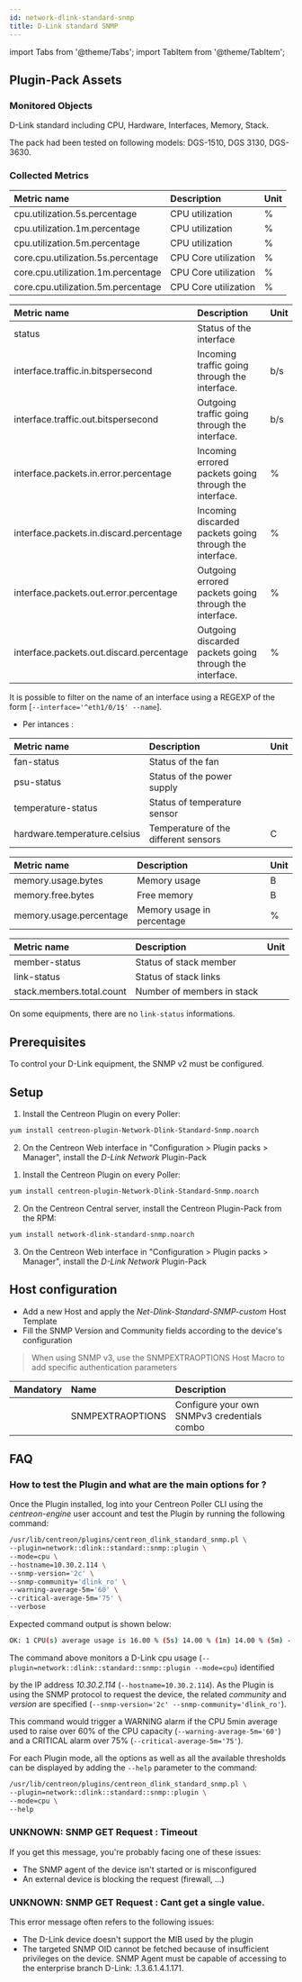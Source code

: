 ```yaml
---
id: network-dlink-standard-snmp
title: D-Link standard SNMP
---
```

import Tabs from '@theme/Tabs';
import TabItem from '@theme/TabItem';


## Plugin-Pack Assets

### Monitored Objects

D-Link standard including CPU, Hardware, Interfaces, Memory, Stack.

The pack had been tested on following models: DGS-1510, DGS 3130, DGS-3630.

### Collected Metrics

<Tabs groupId="operating-systems">
<TabItem value="Cpu" label="Cpu">

| Metric name                        | Description          | Unit |
| :--------------------------------- | :------------------- | :--- |
| cpu.utilization.5s.percentage      | CPU utilization      | %    |
| cpu.utilization.1m.percentage      | CPU utilization      | %    |
| cpu.utilization.5m.percentage      | CPU utilization      | %    |
| core.cpu.utilization.5s.percentage | CPU Core utilization | %    |
| core.cpu.utilization.1m.percentage | CPU Core utilization | %    |
| core.cpu.utilization.5m.percentage | CPU Core utilization | %    |

</TabItem>
<TabItem value="Interfaces" label="Interfaces">

| Metric name                              | Description                                             | Unit |
| :--------------------------------------- | :------------------------------------------------------ | :--- |
| status                                   | Status of the interface                                 |      |
| interface.traffic.in.bitspersecond       | Incoming traffic going through the interface.           | b/s  |
| interface.traffic.out.bitspersecond      | Outgoing traffic going through the interface.           | b/s  |
| interface.packets.in.error.percentage    | Incoming errored packets going through the interface.   | %    |
| interface.packets.in.discard.percentage  | Incoming discarded packets going through the interface. | %    |
| interface.packets.out.error.percentage   | Outgoing errored packets going through the interface.   | %    |
| interface.packets.out.discard.percentage | Outgoing discarded packets going through the interface. | %    |

It is possible to filter on the name of an interface using a REGEXP of the form [```--interface='^eth1/0/1$' --name```].

</TabItem>
<TabItem value="Hardware" label="Hardware">

* Per intances :

| Metric name                  | Description                          | Unit |
| :--------------------------- | :----------------------------------- | :--- |
| fan-status                   | Status of the fan                    |      |
| psu-status                   | Status of the power supply           |      |
| temperature-status           | Status of temperature sensor         |      |
| hardware.temperature.celsius | Temperature of the different sensors | C    |

</TabItem>
<TabItem value="Memory" label="Memory">

| Metric name             | Description                | Unit |
| :---------------------- | :------------------------- | :--- |
| memory.usage.bytes      | Memory usage               | B    |
| memory.free.bytes       | Free memory                | B    |
| memory.usage.percentage | Memory usage in percentage | %    |

</TabItem>
<TabItem value="Stack" label="Stack">

| Metric name               | Description                | Unit |
| :------------------------ | :------------------------- | :--- |
| member-status             | Status of stack member     |      |
| link-status               | Status of stack links      |      |
| stack.members.total.count | Number of members in stack |      |

On some equipments, there are no ```link-status``` informations.

</TabItem>
</Tabs>

## Prerequisites

To control your D-Link equipment, the SNMP v2 must be configured.

## Setup

<Tabs groupId="licence-systems">
<TabItem value="Online IMP Licence & IT100 Editions" label="Online IMP Licence & IT100 Editions">

1. Install the Centreon Plugin on every Poller:

```bash
yum install centreon-plugin-Network-Dlink-Standard-Snmp.noarch
```

2. On the Centreon Web interface in "Configuration > Plugin packs > Manager", install the *D-Link Network* Plugin-Pack

</TabItem>
<TabItem value="Offline IMP License" label="Offline IMP License">

1. Install the Centreon Plugin on every Poller:

```bash
yum install centreon-plugin-Network-Dlink-Standard-Snmp.noarch
```

2. On the Centreon Central server, install the Centreon Plugin-Pack from the RPM:

```bash
yum install network-dlink-standard-snmp.noarch
```

3. On the Centreon Web interface in "Configuration > Plugin packs > Manager", install the *D-Link Network* Plugin-Pack

</TabItem>
</Tabs>

## Host configuration

* Add a new Host and apply the *Net-Dlink-Standard-SNMP-custom* Host Template
* Fill the SNMP Version and Community fields according to the device's configuration

> When using SNMP v3, use the SNMPEXTRAOPTIONS Host Macro to add specific authentication parameters

| Mandatory | Name             | Description                                 |
| :-------- | :--------------- | :------------------------------------------ |
|           | SNMPEXTRAOPTIONS | Configure your own SNMPv3 credentials combo |

## FAQ

### How to test the Plugin and what are the main options for ?

Once the Plugin installed, log into your Centreon Poller CLI using the *centreon-engine* user account
and test the Plugin by running the following command:

```bash
/usr/lib/centreon/plugins/centreon_dlink_standard_snmp.pl \
--plugin=network::dlink::standard::snmp::plugin \
--mode=cpu \
--hostname=10.30.2.114 \
--snmp-version='2c' \
--snmp-community='dlink_ro' \
--warning-average-5m='60' \
--critical-average-5m='75' \
--verbose
```

Expected command output is shown below:

```bash
OK: 1 CPU(s) average usage is 16.00 % (5s) 14.00 % (1m) 14.00 % (5m) - CPU 'unit1~1' usage 16.00 % (5s) 14.00 % (1m) 14.00 % (5m) | 'cpu.utilization.5s.percentage'=16.00%;;;0;100 'cpu.utilization.1m.percentage'=14.00%;;;0;100 'cpu.utilization.5m.percentage'=14.00%;0:60;0:75;0;100 'unit1~1#core.cpu.utilization.5s.percentage'=16.00%;;;0;100 'unit1~1#core.cpu.utilization.1m.percentage'=14.00%;;;0;100 'unit1~1#core.cpu.utilization.5m.percentage'=14.00%;;;0;100

```

The command above monitors a D-Link cpu usage (```--plugin=network::dlink::standard::snmp::plugin --mode=cpu```) identified

by the IP address *10.30.2.114* (```--hostname=10.30.2.114```). As the Plugin is using the SNMP protocol to request the device, the related
*community* and *version* are specified (```--snmp-version='2c' --snmp-community='dlink_ro'```).

This command would trigger a WARNING alarm if the CPU 5min average used to raise over 60% of the CPU capacity
(```--warning-average-5m='60'```) and a CRITICAL alarm over 75% (```--critical-average-5m='75'```).

For each Plugin mode, all the options as well as all the available thresholds can be displayed by adding the ```--help```
parameter to the command:

```bash
/usr/lib/centreon/plugins/centreon_dlink_standard_snmp.pl \
--plugin=network::dlink::standard::snmp::plugin \
--mode=cpu \
--help
```

### UNKNOWN: SNMP GET Request : Timeout

If you get this message, you're probably facing one of these issues:
* The SNMP agent of the device isn't started or is misconfigured
* An external device is blocking the request (firewall, ...)

### UNKNOWN: SNMP GET Request : Cant get a single value.

This error message often refers to the following issues:
- The D-Link device doesn't support the MIB used by the plugin
- The targeted SNMP OID cannot be fetched because of insufficient privileges on the device.
SNMP Agent must be capable of accessing to the enterprise branch D-Link: .1.3.6.1.4.1.171.
